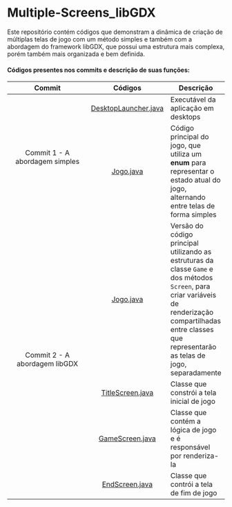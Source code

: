 <h1>Multiple-Screens_libGDX</h1>
<p>Este repositório contém códigos que demonstram a dinâmica de criação de múltiplas telas de jogo com um método simples e também 
com a abordagem do framework libGDX, que possui uma estrutura mais complexa, porém também mais organizada e bem definida.</p>

<div>
  <h4>Códigos presentes nos commits e descrição de suas funções:</h4>
  <table align="center">
    <thead><tr>
      <th width="261">Commit</th>
      <th>Códigos</th>
      <th>Descrição</th>
    </tr></thead>
    <tbody align="center">
      <tr>
        <td rowspan="2">Commit 1 - A abordagem simples</td>
        <td><a href="https://github.com/luc-gh/Multiple-Screens_libGDX/blob/master/desktop/src/com/libgdx/screen/DesktopLauncher.java">DesktopLauncher.java</a></td>
        <td align="left">Executável da aplicação em desktops</td>
      </tr>
      <tr>
        <td><a href="https://github.com/luc-gh/Multiple-Screens_libGDX/blob/dbb190617cc38433c2262d409e4c9e78a38544a6/core/src/com/libgdx/screen/Jogo.java">Jogo.java</a></td>
        <td align="left">Código principal do jogo, que utiliza um <b>enum</b> para representar o estado atual do jogo, alternando entre telas de forma simples</td>
      </tr>
      <tr>
        <td rowspan="4">Commit 2 - A abordagem libGDX</td>
        <td><a href="https://github.com/luc-gh/Multiple-Screens_libGDX/blob/master/core/src/com/libgdx/screen/Jogo.java">Jogo.java</a></td>
        <td align="left">Versão do código principal utilizando as estruturas da classe <code>Game</code> e dos métodos <code>Screen</code>, para criar variáveis de renderização compartilhadas entre classes que representarão as telas de jogo, separadamente</td>
      </tr>
      <tr>
        <td><a href="https://github.com/luc-gh/Multiple-Screens_libGDX/blob/master/core/src/com/libgdx/screen/TitleScreen.java">TitleScreen.java</a></td>
        <td align="left">Classe que constrói a tela inicial de jogo</td>
      </tr>
      <tr>
        <td><a href="https://github.com/luc-gh/Multiple-Screens_libGDX/blob/master/core/src/com/libgdx/screen/GameScreen.java">GameScreen.java</a></td>
        <td align="left">Classe que contém a lógica de jogo e é responsável por renderiza-la</td>
      </tr>
      <tr>
        <td><a href="https://github.com/luc-gh/Multiple-Screens_libGDX/blob/master/core/src/com/libgdx/screen/EndScreen.java">EndScreen.java</a></td>
        <td align="left">Classe que contrói a tela de fim de jogo</td>
      </tr>
    </tbody>
  </table>
</div>
